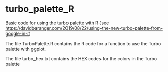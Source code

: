 # turbo_palette_R
Basic code for using the turbo palette with R (see https://davidbaranger.com/2019/08/22/using-the-new-turbo-palette-from-google-in-r)

The file TurboPalette.R contains the R code for a function to use the Turbo palette with ggplot.

The file turbo_hex.txt contains the HEX codes for the colors in the Turbo palette
